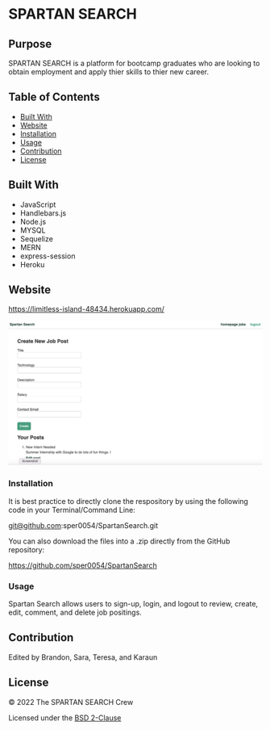 # SPARTAN SEARCH

## Purpose

SPARTAN SEARCH is a platform for bootcamp graduates who are looking to obtain employment and apply thier skills to thier new career. 

## Table of Contents
- [Built With](#built-with)
- [Website](#website)
- [Installation](#installation)
- [Usage](#usage)
- [Contribution](#contribution)
- [License](#license)

## Built With

* JavaScript
* Handlebars.js
* Node.js
* MYSQL
* Sequelize
* MERN
* express-session
* Heroku

## Website

https://limitless-island-48434.herokuapp.com/

![Spartan Search screen shot](https://github.com/sper0054/SpartanSearch/blob/main/screenshot.png)

### Installation

It is best practice to directly clone the respository by using the following code in your Terminal/Command Line:

 git@github.com:sper0054/SpartanSearch.git

You can also download the files into a .zip directly from the GitHub repository: 

https://github.com/sper0054/SpartanSearch

### Usage
Spartan Search allows users to sign-up, login, and logout to review, create, edit, comment, and delete job positings.

## Contribution
Edited by Brandon, Sara, Teresa, and Karaun

## License

&copy; 2022 The SPARTAN SEARCH Crew

Licensed under the [BSD 2-Clause](LICENSE.txt)

